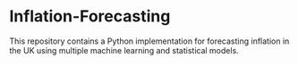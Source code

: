 # Inflation-Forecasting
This repository contains a Python implementation for forecasting inflation in the UK using multiple machine learning and statistical models.
